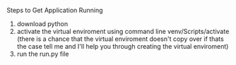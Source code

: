 Steps to Get Application Running

1. download python
2. activate the virtual enviroment using command line venv/Scripts/activate
    (there is a chance that the virtual enviroment doesn't copy over if thats the case tell me and I'll help you through creating the virtual enviroment)
3. run the run.py file